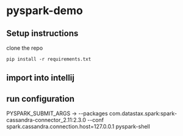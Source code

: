 # pyspark-demo

## Setup instructions
clone the repo

```
pip install -r requirements.txt
```

## import into intellij

## run configuration
PYSPARK_SUBMIT_ARGS ->	--packages com.datastax.spark:spark-cassandra-connector_2.11:2.3.0 --conf spark.cassandra.connection.host=127.0.0.1 pyspark-shell

